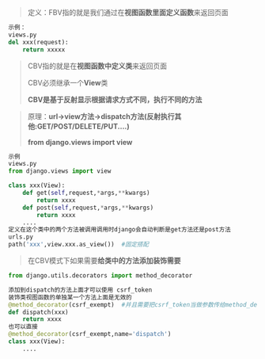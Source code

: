 > 定义：FBV指的就是我们通过在**视图函数里面定义函数**来返回页面

```python
示例：
views.py
del xxx(request):
    return xxxxx
```

> CBV指的就是在**视图函数中定义类**来返回页面
>
> CBV必须继承一个**View**类
>
> **CBV是基于反射显示根据请求方式不同，执行不同的方法**

> 原理：**url->view方法->dispatch方法(反射执行其他:GET/POST/DELETE/PUT....)**
>
> **from django.views import view**

```python
示例
views.py
from django.views import view

class xxx(View):
    def get(self,request,*args,**kwargs)
        return xxxx
    def post(self,request,*args,**kwargs)
        return xxxx
    ....
定义在这个类中的两个方法被调用调用时django会自动判断是get方法还是post方法
urls.py
path('xxx',view.xxx.as_view())  #固定搭配
```

> 在CBV模式下如果需要**给类中的方法添加装饰需要**

```python
from django.utils.decorators import method_decorator

添加到dispatch的方法上面才可以使用 csrf_token
装饰类视图函数的单独某一个方法上面是无效的
@method_decorator(csrf_exempt)  #并且需要把csrf_token当做参数传给method_decorator
def dispatch(xxx)
    return xxxx 
也可以直接
@method_decorator(csrf_exempt,name='dispatch')
class xxx(View):
    ....
```

